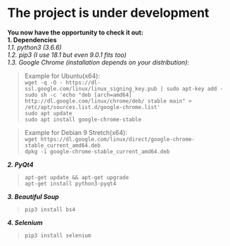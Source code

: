 # The project is under development #
**You now have the opportunity to check it out:**  
**1. Dependencies**  
*1.1. python3 (3.6.6)*  
*1.2. pip3 (I use 18.1 but even 9.0.1 fits too)*  
*1.3. Google Chrome (installation depends on your distribution)*:   
> Example for Ubuntu(x64):  
>`wget -q -O - https://dl-ssl.google.com/linux/linux_signing_key.pub | sudo apt-key add -`  
>`sudo sh -c 'echo "deb [arch=amd64] http://dl.google.com/linux/chrome/deb/ stable main" > /etc/apt/sources.list.d/google-chrome.list'`  
>`sudo apt update`  
>`sudo apt install google-chrome-stable`

> Example for Debian 9 Stretch(x64):  
> `wget https://dl.google.com/linux/direct/google-chrome-stable_current_amd64.deb`  
> `dpkg -i google-chrome-stable_current_amd64.deb`  

***2. PyQt4***   
>`apt-get update && apt-get upgrade`  
>`apt-get install python3-pyqt4`  

***3. Beautiful Soup***  
>`pip3 install bs4`  

***4. Selenium***  

>`pip3 install selenium`
